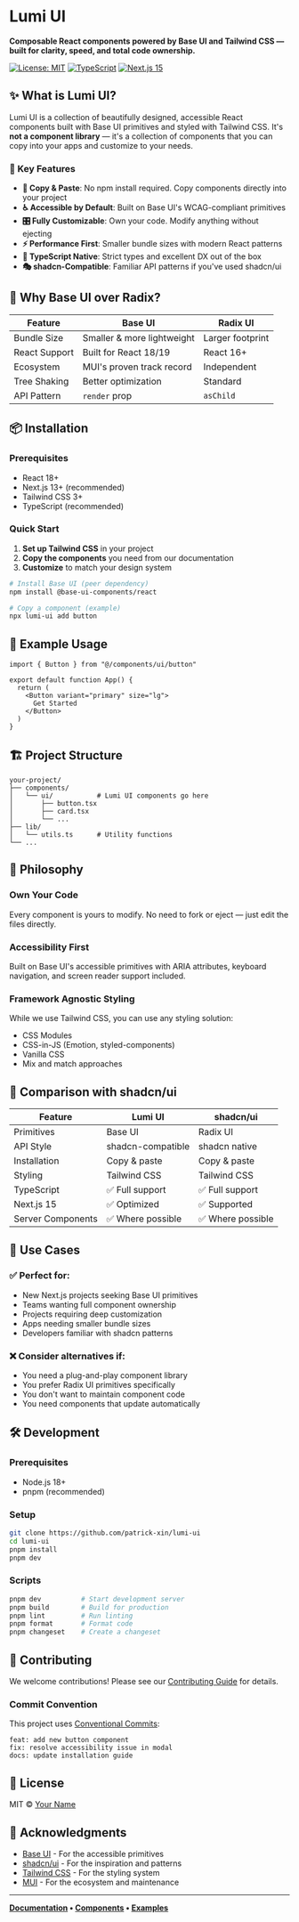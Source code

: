 # Lumi UI

**Composable React components powered by Base UI and Tailwind CSS — built for clarity, speed, and total code ownership.**

[![License: MIT](https://img.shields.io/badge/License-MIT-yellow.svg)](https://opensource.org/licenses/MIT)
[![TypeScript](https://img.shields.io/badge/TypeScript-Ready-blue.svg)](https://www.typescriptlang.org/)
[![Next.js 15](https://img.shields.io/badge/Next.js-15-black.svg)](https://nextjs.org/)

## ✨ What is Lumi UI?

Lumi UI is a collection of beautifully designed, accessible React components built with Base UI primitives and styled with Tailwind CSS. It's **not a component library** — it's a collection of components that you can copy into your apps and customize to your needs.

### 🎯 Key Features

- **🎨 Copy & Paste**: No npm install required. Copy components directly into your project
- **♿ Accessible by Default**: Built on Base UI's WCAG-compliant primitives
- **🎛️ Fully Customizable**: Own your code. Modify anything without ejecting
- **⚡ Performance First**: Smaller bundle sizes with modern React patterns
- **🔧 TypeScript Native**: Strict types and excellent DX out of the box
- **🎭 shadcn-Compatible**: Familiar API patterns if you've used shadcn/ui

## 🚀 Why Base UI over Radix?

| Feature | Base UI | Radix UI |
|---------|---------|----------|
| Bundle Size | Smaller & more lightweight | Larger footprint |
| React Support | Built for React 18/19 | React 16+ |
| Ecosystem | MUI's proven track record | Independent |
| Tree Shaking | Better optimization | Standard |
| API Pattern | `render` prop | `asChild` |

## 📦 Installation

### Prerequisites

- React 18+
- Next.js 13+ (recommended)
- Tailwind CSS 3+
- TypeScript (recommended)

### Quick Start

1. **Set up Tailwind CSS** in your project
2. **Copy the components** you need from our documentation
3. **Customize** to match your design system

```bash
# Install Base UI (peer dependency)
npm install @base-ui-components/react

# Copy a component (example)
npx lumi-ui add button
```

## 🎨 Example Usage

```tsx
import { Button } from "@/components/ui/button"

export default function App() {
  return (
    <Button variant="primary" size="lg">
      Get Started
    </Button>
  )
}
```

## 🏗️ Project Structure

```
your-project/
├── components/
│   └── ui/           # Lumi UI components go here
│       ├── button.tsx
│       ├── card.tsx
│       └── ...
├── lib/
│   └── utils.ts      # Utility functions
└── ...
```

## 🎯 Philosophy

### Own Your Code
Every component is yours to modify. No need to fork or eject — just edit the files directly.

### Accessibility First
Built on Base UI's accessible primitives with ARIA attributes, keyboard navigation, and screen reader support included.

### Framework Agnostic Styling
While we use Tailwind CSS, you can use any styling solution:
- CSS Modules
- CSS-in-JS (Emotion, styled-components)
- Vanilla CSS
- Mix and match approaches

## 🔄 Comparison with shadcn/ui

| Feature | Lumi UI | shadcn/ui |
|---------|---------|-----------|
| Primitives | Base UI | Radix UI |
| API Style | shadcn-compatible | shadcn native |
| Installation | Copy & paste | Copy & paste |
| Styling | Tailwind CSS | Tailwind CSS |
| TypeScript | ✅ Full support | ✅ Full support |
| Next.js 15 | ✅ Optimized | ✅ Supported |
| Server Components | ✅ Where possible | ✅ Where possible |

## 🎪 Use Cases

### ✅ Perfect for:
- New Next.js projects seeking Base UI primitives
- Teams wanting full component ownership
- Projects requiring deep customization
- Apps needing smaller bundle sizes
- Developers familiar with shadcn patterns

### ❌ Consider alternatives if:
- You need a plug-and-play component library
- You prefer Radix UI primitives specifically
- You don't want to maintain component code
- You need components that update automatically

## 🛠️ Development

### Prerequisites
- Node.js 18+
- pnpm (recommended)

### Setup
```bash
git clone https://github.com/patrick-xin/lumi-ui
cd lumi-ui
pnpm install
pnpm dev
```

### Scripts
```bash
pnpm dev          # Start development server
pnpm build        # Build for production
pnpm lint         # Run linting
pnpm format       # Format code
pnpm changeset    # Create a changeset
```

## 🤝 Contributing

We welcome contributions! Please see our [Contributing Guide](CONTRIBUTING.md) for details.

### Commit Convention
This project uses [Conventional Commits](https://www.conventionalcommits.org/):

```
feat: add new button component
fix: resolve accessibility issue in modal
docs: update installation guide
```

## 📄 License

MIT © [Your Name](https://github.com/yourusername)

## 🙏 Acknowledgments

- [Base UI](https://base-ui.com/) - For the accessible primitives
- [shadcn/ui](https://ui.shadcn.com/) - For the inspiration and patterns
- [Tailwind CSS](https://tailwindcss.com/) - For the styling system
- [MUI](https://mui.com/) - For the ecosystem and maintenance

---

**[Documentation](https://lumi-ui.dev) • [Components](https://lumi-ui.dev/components) • [Examples](https://lumi-ui.dev/examples)**